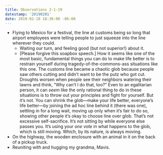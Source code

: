 ```yaml
---
title: Observations 2-1-19
datestamp: '20190201'
date: 2019-02-18 18:36:00 -06:00
---
```


- Flying to Mexico for a festival, the line at customs being so long that airport employees were telling people to just squeeze into the line wherever they could.
	- Waiting our turn, and feeling good (but not superior!) about it.
	- [Please forgive this soapbox speech.] How it seems like one of the most basic, fundamental things you can do to make life better is to restrain yourself during tragedy-of-the-commons-ass situations like this one. The customs line became a chaotic glob because people saw others cutting and didn’t want to be the putz who got cut. Droughts worsen when people see their neighbors watering their lawns and think, “Why can’t I do that, too?” Even to an egalitarian person, it can *seem* like the only rational thing to do in these situations is to throw out your principles and fight for yourself. But it’s not. You can shrink the glob—make your life better, everyone’s life better—by joining the ad hoc line behind it (there was one), settling in for a long wait, moving up only when it’s fair to do so, showing other people it’s okay to choose line over glob. That’s not excessive self-sacrifice. It’s not sitting by while everyone else passes you. It’s using your *one vote* in what happens to the glob, which is still moving. Which, by its nature, is always moving.
- On the highway, the wooden enclosure with an animal in it on the back of a pickup truck.
- Reuniting with and hugging my grandma, Mavis.
